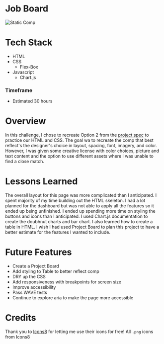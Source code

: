 # Job Board
![Static Comp](https://media.giphy.com/media/xXyuooOnM0kHXqYSzW/giphy.gif)

# Tech Stack
- HTML
- CSS
  - Flex-Box
- Javascript
   - Chart.js

### Timeframe
* Estimated 30 hours

# Overview 
In this challenge, I chose to recreate Option 2 from the [project spec](https://frontend.turing.edu/projects/M2-static-comp-challenge.html) to practice our HTML and CSS. The goal wa to recreate the comp that best reflect's the designer's choice in layout, spacing, font, imagery, and color. However,  I was given some creative license with color choices, picture and text content and the option to use different assets where I was unable to find a close match.

# Lessons Learned
The overall layout for this page was more complicated than I anticipated. I spent majority of my time building out the HTML skeleton. I had a lot planned for the dashboard but was not able to apply all the features so it ended up being unfinished. I ended up spending more time on styling the buttons and icons than I anticipated. I used Chart.js documentation to create the doubhnut charts and bar chart. I also learned how to create a table in HTML. I wish I had used Project Board to plan this project to have a better estimate for the features I wanted to include.

# Future Features
* Create a Project Board
* Add styling to Table to better reflect comp
* DRY up the CSS
* Add responsiveness with breakpoints for screen size
* Improve accessibility
* Pass WAVE tests
* Continue to explore aria to make the page more accessible

# Credits
Thank you to [Icons8](https://icons8.com/) for letting me use their icons for free!
All `.png` icons from Icons8
